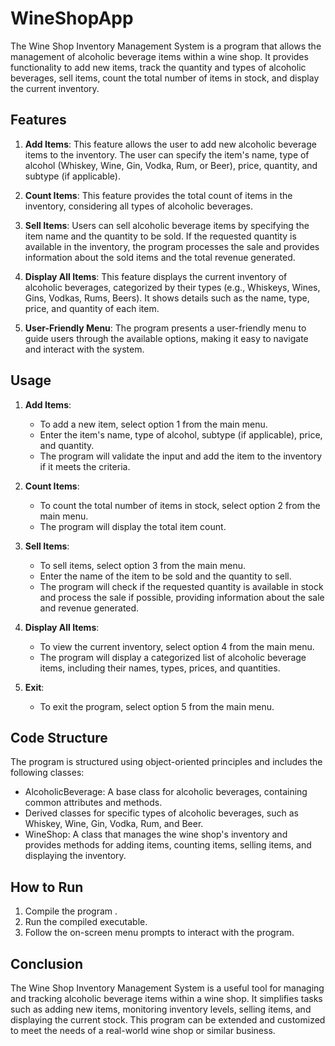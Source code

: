 # WineShopApp
The Wine Shop Inventory Management System is a program that allows the management of alcoholic beverage items within a wine shop. It provides functionality to add new items, track the quantity and types of alcoholic beverages, sell items, count the total number of items in stock, and display the current inventory.

## Features
1. **Add Items**: This feature allows the user to add new alcoholic beverage items to the inventory. The user can specify the item's name, type of alcohol (Whiskey, Wine, Gin, Vodka, Rum, or Beer), price, quantity, and subtype (if applicable).

2. **Count Items**: This feature provides the total count of items in the inventory, considering all types of alcoholic beverages.

3. **Sell Items**: Users can sell alcoholic beverage items by specifying the item name and the quantity to be sold. If the requested quantity is available in the inventory, the program processes the sale and provides information about the sold items and the total revenue generated.

4. **Display All Items**: This feature displays the current inventory of alcoholic beverages, categorized by their types (e.g., Whiskeys, Wines, Gins, Vodkas, Rums, Beers). It shows details such as the name, type, price, and quantity of each item.

5. **User-Friendly Menu**: The program presents a user-friendly menu to guide users through the available options, making it easy to navigate and interact with the system.

## Usage
1. **Add Items**:
   - To add a new item, select option 1 from the main menu.
   - Enter the item's name, type of alcohol, subtype (if applicable), price, and quantity.
   - The program will validate the input and add the item to the inventory if it meets the criteria.

2. **Count Items**:
   - To count the total number of items in stock, select option 2 from the main menu.
   - The program will display the total item count.

3. **Sell Items**:
   - To sell items, select option 3 from the main menu.
   - Enter the name of the item to be sold and the quantity to sell.
   - The program will check if the requested quantity is available in stock and process the sale if possible, providing information about the sale and revenue generated.

4. **Display All Items**:
   - To view the current inventory, select option 4 from the main menu.
   - The program will display a categorized list of alcoholic beverage items, including their names, types, prices, and quantities.

5. **Exit**:
   - To exit the program, select option 5 from the main menu.

## Code Structure
The program is structured using object-oriented principles and includes the following classes:

- AlcoholicBeverage: A base class for alcoholic beverages, containing common attributes and methods.
- Derived classes for specific types of alcoholic beverages, such as Whiskey, Wine, Gin, Vodka, Rum, and Beer.
- WineShop: A class that manages the wine shop's inventory and provides methods for adding items, counting items, selling items, and displaying the inventory.

## How to Run
1. Compile the program .
2. Run the compiled executable.
3. Follow the on-screen menu prompts to interact with the program.

## Conclusion
The Wine Shop Inventory Management System is a useful tool for managing and tracking alcoholic beverage items within a wine shop. It simplifies tasks such as adding new items, monitoring inventory levels, selling items, and displaying the current stock. This program can be extended and customized to meet the needs of a real-world wine shop or similar business.
